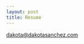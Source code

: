 ```yaml
---
layout: post
title: Resume
---
```


<a href="mailto:dakota@dakotasanchez.com">dakota@dakotasanchez.com</a>